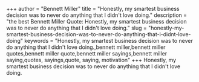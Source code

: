 +++
author = "Bennett Miller"
title = "Honestly, my smartest business decision was to never do anything that I didn't love doing."
description = "the best Bennett Miller Quote: Honestly, my smartest business decision was to never do anything that I didn't love doing."
slug = "honestly-my-smartest-business-decision-was-to-never-do-anything-that-i-didnt-love-doing"
keywords = "Honestly, my smartest business decision was to never do anything that I didn't love doing.,bennett miller,bennett miller quotes,bennett miller quote,bennett miller sayings,bennett miller saying,quotes, sayings,quote, saying, motivation"
+++
Honestly, my smartest business decision was to never do anything that I didn't love doing.
